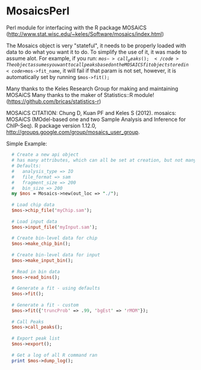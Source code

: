 MosaicsPerl
===========

Perl module for interfacing with the R package MOSAiCS (http://www.stat.wisc.edu/~keles/Software/mosaics/index.html)

The Mosaics object is very "stateful", it needs to be properly loaded with data to do what you want it to do. To simplify the use of it, it was made to assume alot. For example, if you run: <code>$mos->call_peaks();</code> 
The object assumes you want to call peaks based on the MOSAICS fit object stored in <code>$mos->fit_name</code>, it will fail if that param is not set, however, it is automatically set by running <code>$mos->fit();</code>

Many thanks to the Keles Research Group for making and maintaining MOSAiCS
Many thanks to the maker of  Statistics::R module! (https://github.com/bricas/statistics-r)

MOSAiCS CITATION:
Chung D, Kuan PF and Keles S (2012). mosaics: MOSAiCS (MOdel-based one and two Sample Analysis and Inference for ChIP-Seq). R package version 1.12.0, http://groups.google.com/group/mosaics_user_group. 

Simple Example:
```perl
  # Create a new api object
  # has many attributes, which can all be set at creation, but not many are needed
  # Defaults:
  #   analysis_type => IO
  #   file_format => sam
  #   fragment_size => 200
  #   bin_size => 200
  my $mos = Mosaics->new(out_loc => "./");
  
  # Load chip data
  $mos->chip_file('myChip.sam');
  
  # Load input data
  $mos->input_file('myInput.sam');
  
  # Create bin-level data for chip
  $mos->make_chip_bin();
  
  # Create bin-level data for input
  $mos->make_input_bin();
  
  # Read in bin data
  $mos->read_bins();
  
  # Generate a fit - using defaults
  $mos->fit();
  
  # Generate a fit - custom
  $mos->fit({'truncProb' => .99, 'bgEst' => 'rMOM'});
  
  # Call Peaks
  $mos->call_peaks();
  
  # Export peak list
  $mos->export();
  
  # Get a log of all R command ran
  print $mos->dump_log();
```
